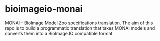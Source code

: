 # bioimageio-monai
MONAI - BioImage Model Zoo specifications translation. The aim of this repo is to build a programmatic translation that takes MONAI models and converts them into a BioImage.IO compatible format.
